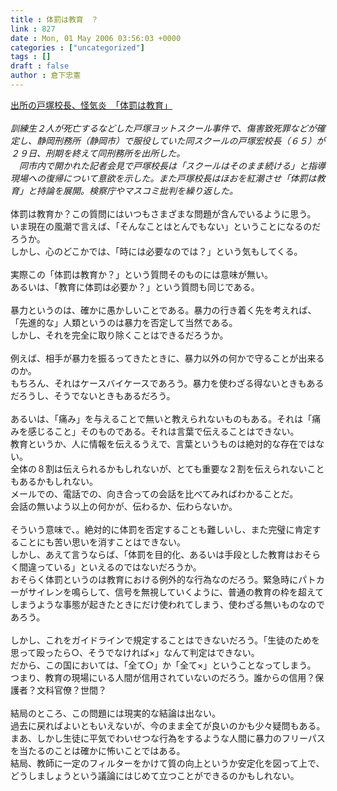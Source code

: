 ```yaml
---
title : 体罰は教育　？
link : 827
date : Mon, 01 May 2006 03:56:03 +0000
categories : ["uncategorized"]
tags : []
draft : false
author : 倉下忠憲
---
```


<A HREF="http://www.sankei.co.jp/news/060429/sha088.htm" TARGET="_blank">出所の戸塚校長、怪気炎　「体罰は教育」 </A><BR><BR><I>訓練生２人が死亡するなどした戸塚ヨットスクール事件で、傷害致死罪などが確定し、静岡刑務所（静岡市）で服役していた同スクールの戸塚宏校長（６５）が２９日、刑期を終えて同刑務所を出所した。<BR>　同市内で開かれた記者会見で戸塚校長は「スクールはそのまま続ける」と指導現場への復帰について意欲を示した。また戸塚校長はほおを紅潮させ「体罰は教育」と持論を展開。検察庁やマスコミ批判を繰り返した。</I><BR><BR>体罰は教育か？この質問にはいつもさまざまな問題が含んでいるように思う。<BR>いま現在の風潮で言えば、「そんなことはとんでもない」ということになるのだろうか。<BR>しかし、心のどこかでは、「時には必要なのでは？」という気もしてくる。<BR><BR>実際この「体罰は教育か？」という質問そのものには意味が無い。<BR>あるいは、「教育に体罰は必要か？」という質問も同じである。<BR><BR>暴力というのは、確かに愚かしいことである。暴力の行き着く先を考えれば、「先進的な」人類というのは暴力を否定して当然である。<BR>しかし、それを完全に取り除くことはできるだろうか。<BR><BR>例えば、相手が暴力を振るってきたときに、暴力以外の何かで守ることが出来るのか。<BR>もちろん、それはケースバイケースであろう。暴力を使わざる得ないときもあるだろうし、そうでないときもあるだろう。<BR><BR>あるいは、「痛み」を与えることで無いと教えられないものもある。それは「痛みを感じること」そのものである。それは言葉で伝えることはできない。<BR>教育というか、人に情報を伝えるうえで、言葉というものは絶対的な存在ではない。<BR>全体の８割は伝えられるかもしれないが、とても重要な２割を伝えられないこともあるかもしれない。<BR>メールでの、電話での、向き合っての会話を比べてみればわかることだ。<BR>会話の無いよう以上の何かが、伝わるか、伝わらないか。<BR><BR>そういう意味で、。絶対的に体罰を否定することも難しいし、また完璧に肯定することにも苦い思いを消すことはできない。<BR>しかし、あえて言うならば、「体罰を目的化、あるいは手段とした教育はおそらく間違っている」といえるのではないだろうか。<BR>おそらく体罰というのは教育における例外的な行為なのだろう。緊急時にパトカーがサイレンを鳴らして、信号を無視していくように、普通の教育の枠を超えてしまうような事態が起きたときにだけ使われてしまう、使わざる無いものなのであろう。<BR><BR>しかし、これをガイドラインで規定することはできないだろう。「生徒のためを思って殴ったら○、そうでなければ×」なんて判定はできない。<BR>だから、この国においては、「全て○」か「全て×」ということなってしまう。<BR>つまり、教育の現場にいる人間が信用されていないのだろう。誰からの信用？保護者？文科官僚？世間？<BR><BR>結局のところ、この問題には現実的な結論は出ない。<BR>過去に戻ればよいともいえないが、今のまま全てが良いのかも少々疑問もある。<BR>まあ、しかし生徒に平気でわいせつな行為をするような人間に暴力のフリーパスを当たるのことは確かに怖いことではある。<BR>結局、教師に一定のフィルターをかけて質の向上というか安定化を図って上で、どうしましょうという議論にはじめて立つことができるのかもしれない。<br><br>

